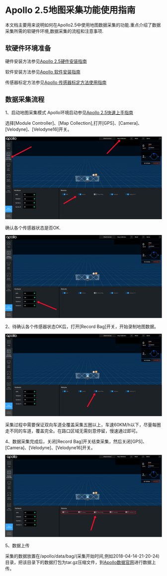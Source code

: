 # Apollo 2.5地图采集功能使用指南

本文档主要用来说明如何在Apollo2.5中使用地图数据采集的功能.重点介绍了数据采集所需的软硬件环境,数据采集的流程和注意事项.

## 软硬件环境准备
硬件安装方法参见[Apollo 2.5硬件安装指南](https://github.com/ApolloAuto/apollo/blob/master/docs/quickstart/apollo_2_5_hardware_system_installation_guide_v1.md)


软件安装方法参见[Apollo 软件安装指南](https://github.com/ApolloAuto/apollo/blob/master/docs/quickstart/apollo_software_installation_guide_cn.md)


传感器标定方法参见[Apollo 传感器标定方法使用指南](https://github.com/ApolloAuto/apollo/blob/master/docs/quickstart/multiple_lidar_gnss_calibration_guide.md)


## 数据采集流程

1、启动地图采集模式
Apollo环境启动参见[Apollo 2.5快速上手指南](https://github.com/ApolloAuto/apollo/blob/master/docs/quickstart/apollo_2_5_quick_start_cn.md)

选择[Module Controller]、[Map Collection],打开[GPS]、[Camera]、[Velodyne]、[Velodyne16]开关。

![](images/map_collection_sensor_open.png)

确认各个传感器状态是否OK.

![](images/map_collection_sensor_check.png)

2、待确认各个传感器状态OK后，打开[Record Bag]开关，开始录制地图数据。

![](images/map_collection_sensor_start_record.png)

采集过程中需要保证双向车道全覆盖采集五圈以上，车速60KM/h以下，尽量每圈走不同的车道，覆盖完全。在路口区域无需刻意停留，慢速通过即可。

4、数据采集完成后，关闭[Record Bag]开关结束采集，然后关闭[GPS]、[Camera]、[Velodyne]、[Velodyne16]开关。

![](images/map_collection_sensor_stop_record.png)

5、数据上传

采集的数据放置在/apollo/data/bag/(采集开始时间,例如2018-04-14-21-20-24)目录，把该目录下的数据打包为tar.gz压缩文件，到[Apollo数据官网](http://data.apollo.auto/hd_map_intro)进行数据上传。